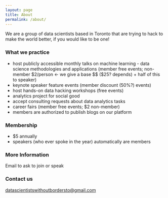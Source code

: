 ```yaml
---
layout: page
title: About
permalink: /about/
---
```


We are a group of data scientists based in Toronto that are trying to hack to make the world better, if you would like to be one!

### What we practice

* host publicly accessible monthly talks on machine learning - data science methodologies and applications (member free events; non-member $2/person <- we give a base $$ ($25? depends) + half of this to speaker)
* keynote speaker feature events (member discount (50%?) events)
* host hands-on data hacking workshops (free events)
* analytics project for social good
* accept consulting requests about data analytics tasks
* career fairs (member free events; $2 non-member)
* members are authorized to publish blogs on our platform
 
### Membership

* $5 annually
* speakers (who ever spoke in the year) automatically are members

### More Information

Email to ask to join or speak

### Contact us

[datascientistswithoutbordersto@gmail.com](mailto:datascientistswithoutbordersto@gmail.com)

